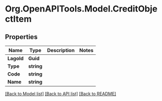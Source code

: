 
# Org.OpenAPITools.Model.CreditObjectItem

## Properties

Name | Type | Description | Notes
------------ | ------------- | ------------- | -------------
**LagoId** | **Guid** |  | 
**Type** | **string** |  | 
**Code** | **string** |  | 
**Name** | **string** |  | 

[[Back to Model list]](../README.md#documentation-for-models)
[[Back to API list]](../README.md#documentation-for-api-endpoints)
[[Back to README]](../README.md)

